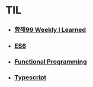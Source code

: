 # TIL

* ### [항해99 Weekly I Learned](https://github.com/ababbb1/TIL/tree/main/%ED%95%AD%ED%95%B499%20WIL)
* ### [ES6](https://github.com/ababbb1/TIL/blob/main/ES6/index.md)
* ### [Functional Programming](https://github.com/ababbb1/TIL/tree/main/FP)
* ### [Typescript](https://github.com/ababbb1/TIL/blob/main/Typescript/index.md)
